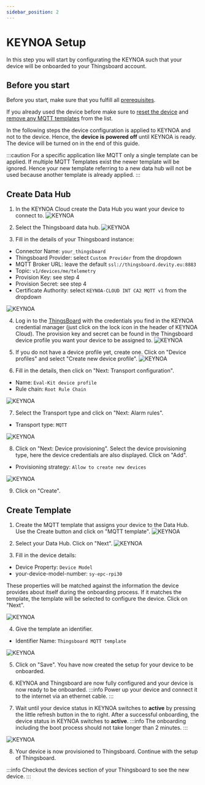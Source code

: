 ```yaml
---
sidebar_position: 2
---
```


# KEYNOA Setup
In this step you will start by configurating the KEYNOA such that your device will be onboarded to your Thingsboard account.

## Before you start

Before you start, make sure that you fulfill all [prerequisites](/Eval%20Kit/Prerequsites).

If you already used the device before make sure to [reset the device](/Eval%20Kit/Prerequsites#reset-device) and [remove any MQTT templates](/Eval%20Kit/Prerequsites#remove-mqtt-templates) from the list.

In the following steps the device configuration is applied to KEYNOA and not to the device.
Hence, the **device is powered off** until KEYNOA is ready.
The device will be turned on in the end of this guide.

:::caution
For a specific application like MQTT only a single template can be applied.
If multiple MQTT Templates exist the newer template will be ignored. Hence your new template referring to a new data hub will not be used because another template is already applied.
:::


## Create Data Hub
1. In the KEYNOA Cloud create the Data Hub you want your device to connect to.
![KEYNOA](/img/KEYNOA/Dashboard.png) 

2. Select the Thingsboard data hub.
![KEYNOA](/img/KEYNOA/Thingsboard/Data-Hub.png)

3. Fill in the details of your Thingsboard instance:

- Connector Name: `your_thingsboard`
- Thingsboard Provider: select `Custom Provider` from the dropdown
- MQTT Broker URL: leave the default `ssl://thingsboard.devity.eu:8883`
- Topic: `v1/devices/me/telemetry`
- Provision Key: see step 4
- Provision Secret: see step 4
- Certificate Authority: select `KEYNOA-CLOUD INT CA2 MQTT v1` from the dropdown

![KEYNOA](/img/KEYNOA/Thingsboard/Data-Hub-details.png)

4. Log in to the [ThingsBoard](https://thingsboard.devity.eu/login) with the credentials you find in the KEYNOA credential manager (just click on the lock icon in the header of KEYNOA Cloud). The provision key and secret can be found in the Thingsboard device profile you want your device to be assigned to.
![KEYNOA](/img/KEYNOA/Thingsboard/Device-Credentials.png)

5. If you do not have a device profile yet, create one. Click on "Device profiles" and select "Create new device profile".
![KEYNOA](/img/KEYNOA/Thingsboard/Device-profiles.png)

6. Fill in the details, then click on "Next: Transport configuration".

- Name: `Eval-Kit device profile`
- Rule chain: `Root Rule Chain`

![KEYNOA](/img/KEYNOA/Thingsboard/Device-profile-add.png)

7. Select the Transport type and click on "Next: Alarm rules".

- Transport type: `MQTT`

![KEYNOA](/img/KEYNOA/Thingsboard/Device-profile-transport.png)

8. Click on "Next: Device provisioning". Select the device provisioning type, here the device credentials are also displayed. Click on "Add".

- Provisioning strategy: `Allow to create new devices`

![KEYNOA](/img/KEYNOA/Thingsboard/Device-profile-provisioning.png)

9. Click on "Create".

## Create Template
1. Create the MQTT template that assigns your device to the Data Hub.
Use the Create button and click on "MQTT template".
![KEYNOA](/img/KEYNOA/Dashboard.png)

2. Select your Data Hub. Click on "Next".
![KEYNOA](/img/KEYNOA/Thingsboard/MQTT-template-1.png)

3. Fill in the device details:

- Device Property: `Device Model`
- your-device-model-number: `sy-epc-rpi30`

These properties will be matched against the information the device provides about itself during the onboarding process. If it matches the template, the template will be selected to configure the device. Click on "Next".

![KEYNOA](/img/KEYNOA/MQTT-template-2.png)


4. Give the template an identifier.

- Identifier Name: `Thingsboard MQTT template`

![KEYNOA](/img/KEYNOA/MQTT-template-3.png)

5. Click on "Save". You have now created the setup for your device to be onboarded.

6. KEYNOA and Thingsboard are now fully configured and your device is now ready to be onboarded.
:::info
Power up your device and connect it to the internet via an ethernet cable.
:::

7. Wait until your device status in KEYNOA switches to **active** by pressing the little refresh button in the to right.
After a successful onboarding, the device status in KEYNOA switches to **active**.
:::info
The onboarding including the boot process should not take longer than 2 minutes.
:::

![KEYNOA](/img/KEYNOA/devices_list_refresh.png)

8. Your device is now provisioned to Thingsboard. Continue with the setup of Thingsboard.

:::info
Checkout the devices section of your Thingsboard to see the new device.
:::
